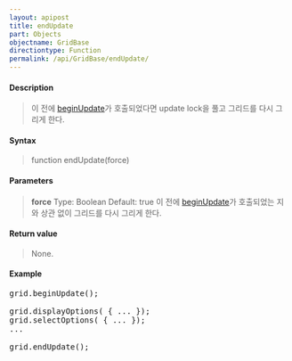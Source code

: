 ```yaml
---
layout: apipost
title: endUpdate
part: Objects
objectname: GridBase
directiontype: Function
permalink: /api/GridBase/endUpdate/
---
```



#### Description

> 이 전에 [beginUpdate](/api/GridBase/)가 호출되었다면 update lock을 풀고 그리드를 다시 그리게 한다.

#### Syntax

> function endUpdate(force)

#### Parameters

> **force**
>   Type: Boolean
>   Default: true
>   이 전에 [beginUpdate](/api/GridBase/)가 호출되었는 지와 상관 없이 그리드를 다시 그리게 한다.

#### Return value

> None.

#### Example

<pre class="prettyprint">
grid.beginUpdate();

grid.displayOptions( { ... });
grid.selectOptions( { ... });
...

grid.endUpdate();

</pre>



